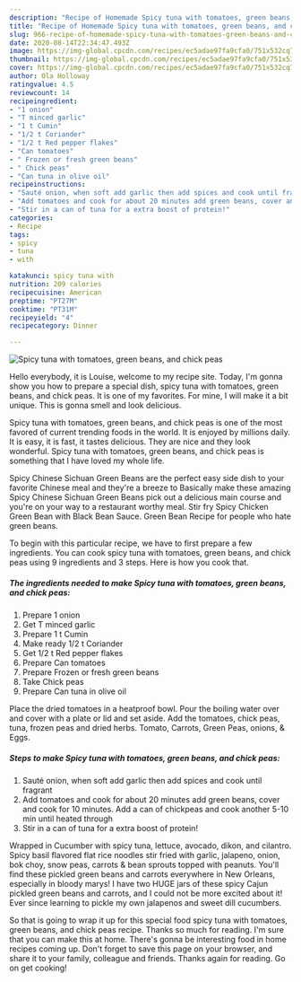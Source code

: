 ```yaml
---
description: "Recipe of Homemade Spicy tuna with tomatoes, green beans, and chick peas"
title: "Recipe of Homemade Spicy tuna with tomatoes, green beans, and chick peas"
slug: 966-recipe-of-homemade-spicy-tuna-with-tomatoes-green-beans-and-chick-peas
date: 2020-08-14T22:34:47.493Z
image: https://img-global.cpcdn.com/recipes/ec5adae97fa9cfa0/751x532cq70/spicy-tuna-with-tomatoes-green-beans-and-chick-peas-recipe-main-photo.jpg
thumbnail: https://img-global.cpcdn.com/recipes/ec5adae97fa9cfa0/751x532cq70/spicy-tuna-with-tomatoes-green-beans-and-chick-peas-recipe-main-photo.jpg
cover: https://img-global.cpcdn.com/recipes/ec5adae97fa9cfa0/751x532cq70/spicy-tuna-with-tomatoes-green-beans-and-chick-peas-recipe-main-photo.jpg
author: Ola Holloway
ratingvalue: 4.5
reviewcount: 14
recipeingredient:
- "1 onion"
- "T minced garlic"
- "1 t Cumin"
- "1/2 t Coriander"
- "1/2 t Red pepper flakes"
- "Can tomatoes"
- " Frozen or fresh green beans"
- " Chick peas"
- "Can tuna in olive oil"
recipeinstructions:
- "Sauté onion, when soft add garlic then add spices and cook until fragrant"
- "Add tomatoes and cook for about 20 minutes add green beans, cover and cook for 10 minutes. Add a can of chickpeas and cook another 5-10 min until heated through"
- "Stir in a can of tuna for a extra boost of protein!"
categories:
- Recipe
tags:
- spicy
- tuna
- with

katakunci: spicy tuna with 
nutrition: 209 calories
recipecuisine: American
preptime: "PT27M"
cooktime: "PT31M"
recipeyield: "4"
recipecategory: Dinner

---
```



![Spicy tuna with tomatoes, green beans, and chick peas](https://img-global.cpcdn.com/recipes/ec5adae97fa9cfa0/751x532cq70/spicy-tuna-with-tomatoes-green-beans-and-chick-peas-recipe-main-photo.jpg)

Hello everybody, it is Louise, welcome to my recipe site. Today, I'm gonna show you how to prepare a special dish, spicy tuna with tomatoes, green beans, and chick peas. It is one of my favorites. For mine, I will make it a bit unique. This is gonna smell and look delicious.

Spicy tuna with tomatoes, green beans, and chick peas is one of the most favored of current trending foods in the world. It is enjoyed by millions daily. It is easy, it is fast, it tastes delicious. They are nice and they look wonderful. Spicy tuna with tomatoes, green beans, and chick peas is something that I have loved my whole life.

Spicy Chinese Sichuan Green Beans are the perfect easy side dish to your favorite Chinese meal and they&#39;re a breeze to Basically make these amazing Spicy Chinese Sichuan Green Beans pick out a delicious main course and you&#39;re on your way to a restaurant worthy meal. Stir fry Spicy Chicken Green Bean with Black Bean Sauce. Green Bean Recipe for people who hate green beans.


To begin with this particular recipe, we have to first prepare a few ingredients. You can cook spicy tuna with tomatoes, green beans, and chick peas using 9 ingredients and 3 steps. Here is how you cook that.

<!--inarticleads1-->

##### The ingredients needed to make Spicy tuna with tomatoes, green beans, and chick peas:

1. Prepare 1 onion
1. Get T minced garlic
1. Prepare 1 t Cumin
1. Make ready 1/2 t Coriander
1. Get 1/2 t Red pepper flakes
1. Prepare Can tomatoes
1. Prepare  Frozen or fresh green beans
1. Take  Chick peas
1. Prepare Can tuna in olive oil


Place the dried tomatoes in a heatproof bowl. Pour the boiling water over and cover with a plate or lid and set aside. Add the tomatoes, chick peas, tuna, frozen peas and dried herbs. Tomato, Carrots, Green Peas, onions, &amp; Eggs. 

<!--inarticleads2-->

##### Steps to make Spicy tuna with tomatoes, green beans, and chick peas:

1. Sauté onion, when soft add garlic then add spices and cook until fragrant
1. Add tomatoes and cook for about 20 minutes add green beans, cover and cook for 10 minutes. Add a can of chickpeas and cook another 5-10 min until heated through
1. Stir in a can of tuna for a extra boost of protein!


Wrapped in Cucumber with spicy tuna, lettuce, avocado, dikon, and cilantro. Spicy basil flavored flat rice noodles stir fried with garlic, jalapeno, onion, bok choy, snow peas, carrots &amp; bean sprouts topped with peanuts. You&#39;ll find these pickled green beans and carrots everywhere in New Orleans, especially in bloody marys! I have two HUGE jars of these spicy Cajun pickled green beans and carrots, and I could not be more excited about it! Ever since learning to pickle my own jalapenos and sweet dill cucumbers. 

So that is going to wrap it up for this special food spicy tuna with tomatoes, green beans, and chick peas recipe. Thanks so much for reading. I'm sure that you can make this at home. There's gonna be interesting food in home recipes coming up. Don't forget to save this page on your browser, and share it to your family, colleague and friends. Thanks again for reading. Go on get cooking!
